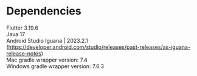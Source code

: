 # Dependencies 
Flutter 3.19.6 <br>
Java 17 <br>
Android Studio Iguana | 2023.2.1 (https://developer.android.com/studio/releases/past-releases/as-iguana-release-notes) <br>
Mac gradle wrapper version: 7.4 <br>
Windows gradle wrapper version: 7.6.3 <br>
